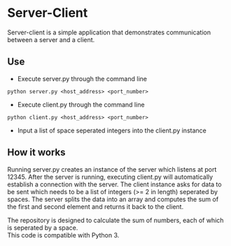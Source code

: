 # Server-Client
Server-client is a simple application that demonstrates communication between a server and a client. 

## Use
- Execute server.py through the command line
```
python server.py <host_address> <port_number>
```
- Execute client.py through the command line
```
python client.py <host_address> <port_number>
```
- Input a list of space seperated integers into the client.py instance


## How it works
Running server.py creates an instance of the server which listens at port 12345. After the server is running, executing client.py will automatically establish a connection with the server. The client instance asks for data to be sent which needs to be a list of integers (>= 2 in length) seperated by spaces. The server splits the data into an array and computes the sum of the first and second element and returns it back to the client.

The repository is designed to calculate the sum of numbers, each of which is seperated by a space.  
This code is compatible with Python 3. 
